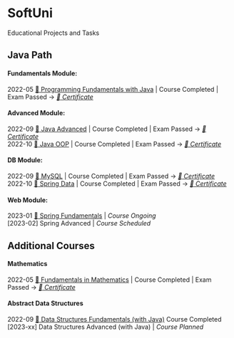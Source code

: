 # SoftUni  
Educational Projects and Tasks

## Java Path
#### Fundamentals Module:
2022-05 [:file_folder: Programming Fundamentals with Java](https://github.com/thrako/java_fundamentals) | Course Completed | Exam Passed -> *[:page_facing_up: Certificate](https://softuni.bg/certificates/details/138532/d1da1fa5)*  


#### Advanced Module:
2022-09 [:file_folder: Java Advanced](https://github.com/thrako/java_advanced) | Course Completed | Exam Passed -> *[:page_facing_up: Certificate](https://softuni.bg/certificates/details/145720/a3d71ee7)*  
2022-10 [:file_folder: Java OOP](https://github.com/thrako/java_oop) | Course Completed | Exam Passed -> *[:page_facing_up: Certificate]()*

#### DB Module:
2022-09 [:file_folder: MySQL](https://github.com/thrako/MySQL) | Course Completed | Exam Passed -> *[:page_facing_up: Certificate]()*  
2022-10 [:file_folder: Spring Data](https://github.com/thrako/spring_data) | Course Completed | Exam Passed -> *[:page_facing_up: Certificate]()*  

#### Web Module:
2023-01 [:file_folder: Spring Fundamentals](https://github.com/thrako/spring_fundamentals) | *Course Ongoing*  
[2023-02] Spring Advanced | *Course Scheduled*  

## Additional Courses

#### Mathematics
2022-05 [:file_folder:  Fundamentals in Mathematics](https://github.com/thrako/fundamentals_in_mathematics) | Course Completed | Exam Passed ->  *[:page_facing_up: Certificate](https://softuni.bg/certificates/details/135837/047fb805)*  

#### Abstract Data Structures
2022-09 [:file_folder: Data Structures Fundamentals (with Java)](https://github.com/thrako/data_structures_fundamentals) Course Completed  
[2023-xx] Data Structures Advanced (with Java) | *Course Planned* 